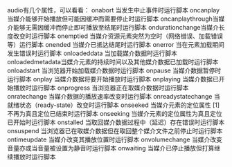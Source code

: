 audio有几个属性，可以看看：
onabort	当发生中止事件时运行脚本
oncanplay	当媒介能够开始播放但可能因缓冲而需要停止时运行脚本
oncanplaythrough当媒介能够无需因缓冲而停止即可播放至结尾时运行脚本
ondurationchange当媒介长度改变时运行脚本
onemptied	当媒介资源元素突然为空时（网络错误、加载错误等）运行脚本
onended	当媒介已抵达结尾时运行脚本
onerror	当在元素加载期间发生错误时运行脚本
onloadeddata	当加载媒介数据时运行脚本
onloadedmetadata当媒介元素的持续时间以及其他媒介数据已加载时运行脚本
onloadstart	当浏览器开始加载媒介数据时运行脚本
onpause	当媒介数据暂停时运行脚本
onplay	当媒介数据将要开始播放时运行脚本
onplaying	当媒介数据已开始播放时运行脚本
onprogress	当浏览器正在取媒介数据时运行脚本
onratechange	当媒介数据的播放速率改变时运行脚本
onreadystatechange	当就绪状态（ready-state）改变时运行脚本
onseeked	当媒介元素的定位属性 [1] 不再为真且定位已结束时运行脚本
onseeking	当媒介元素的定位属性为真且定位已开始时运行脚本
onstalled	当取回媒介数据过程中（延迟）存在错误时运行脚本
onsuspend	当浏览器已在取媒介数据但在取回整个媒介文件之前停止时运行脚本
ontimeupdate	当媒介改变其播放位置时运行脚本
onvolumechange	当媒介改变音量亦或当音量被设置为静音时运行脚本
onwaiting	当媒介已停止播放但打算继续播放时运行脚本